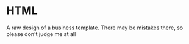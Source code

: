 # HTML
A raw design of a business template. There may be mistakes there, so please don't judge me at all
